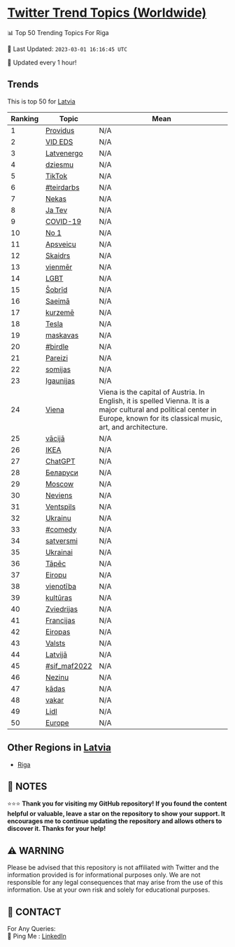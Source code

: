 [Twitter Trend Topics (Worldwide)](https://github.com/ErcinDedeoglu/Twitter-Trend-Topics)
==========


📊 Top 50 Trending Topics For Riga

📆 Last Updated: `2023-03-01 16:16:45 UTC`

🔧 Updated every 1 hour!


## Trends

This is top 50 for [Latvia](</Latvia>)

| Ranking | Topic | Mean |
| ------- | ------------ | ------------ |
| 1 | [Providus](http://twitter.com/search?q=Providus) | N/A |
| 2 | [VID EDS](http://twitter.com/search?q=VID+EDS) | N/A |
| 3 | [Latvenergo](http://twitter.com/search?q=Latvenergo) | N/A |
| 4 | [dziesmu](http://twitter.com/search?q=dziesmu) | N/A |
| 5 | [TikTok](http://twitter.com/search?q=TikTok) | N/A |
| 6 | [#teirdarbs](http://twitter.com/search?q=%23teirdarbs) | N/A |
| 7 | [Nekas](http://twitter.com/search?q=Nekas) | N/A |
| 8 | [Ja Tev](http://twitter.com/search?q=Ja+Tev) | N/A |
| 9 | [COVID-19](http://twitter.com/search?q=COVID-19) | N/A |
| 10 | [No 1](http://twitter.com/search?q=No+1) | N/A |
| 11 | [Apsveicu](http://twitter.com/search?q=Apsveicu) | N/A |
| 12 | [Skaidrs](http://twitter.com/search?q=Skaidrs) | N/A |
| 13 | [vienmēr](http://twitter.com/search?q=vienm%c4%93r) | N/A |
| 14 | [LGBT](http://twitter.com/search?q=LGBT) | N/A |
| 15 | [Šobrīd](http://twitter.com/search?q=%c5%a0obr%c4%abd) | N/A |
| 16 | [Saeimā](http://twitter.com/search?q=Saeim%c4%81) | N/A |
| 17 | [kurzemē](http://twitter.com/search?q=kurzem%c4%93) | N/A |
| 18 | [Tesla](http://twitter.com/search?q=Tesla) | N/A |
| 19 | [maskavas](http://twitter.com/search?q=maskavas) | N/A |
| 20 | [#birdle](http://twitter.com/search?q=%23birdle) | N/A |
| 21 | [Pareizi](http://twitter.com/search?q=Pareizi) | N/A |
| 22 | [somijas](http://twitter.com/search?q=somijas) | N/A |
| 23 | [Igaunijas](http://twitter.com/search?q=Igaunijas) | N/A |
| 24 | [Viena](http://twitter.com/search?q=Viena) | Viena is the capital of Austria. In English, it is spelled Vienna. It is a major cultural and political center in Europe, known for its classical music, art, and architecture. |
| 25 | [vācijā](http://twitter.com/search?q=v%c4%81cij%c4%81) | N/A |
| 26 | [IKEA](http://twitter.com/search?q=IKEA) | N/A |
| 27 | [ChatGPT](http://twitter.com/search?q=ChatGPT) | N/A |
| 28 | [Беларуси](http://twitter.com/search?q=%d0%91%d0%b5%d0%bb%d0%b0%d1%80%d1%83%d1%81%d0%b8) | N/A |
| 29 | [Moscow](http://twitter.com/search?q=Moscow) | N/A |
| 30 | [Neviens](http://twitter.com/search?q=Neviens) | N/A |
| 31 | [Ventspils](http://twitter.com/search?q=Ventspils) | N/A |
| 32 | [Ukrainu](http://twitter.com/search?q=Ukrainu) | N/A |
| 33 | [#comedy](http://twitter.com/search?q=%23comedy) | N/A |
| 34 | [satversmi](http://twitter.com/search?q=satversmi) | N/A |
| 35 | [Ukrainai](http://twitter.com/search?q=Ukrainai) | N/A |
| 36 | [Tāpēc](http://twitter.com/search?q=T%c4%81p%c4%93c) | N/A |
| 37 | [Eiropu](http://twitter.com/search?q=Eiropu) | N/A |
| 38 | [vienotība](http://twitter.com/search?q=vienot%c4%abba) | N/A |
| 39 | [kultūras](http://twitter.com/search?q=kult%c5%abras) | N/A |
| 40 | [Zviedrijas](http://twitter.com/search?q=Zviedrijas) | N/A |
| 41 | [Francijas](http://twitter.com/search?q=Francijas) | N/A |
| 42 | [Eiropas](http://twitter.com/search?q=Eiropas) | N/A |
| 43 | [Valsts](http://twitter.com/search?q=Valsts) | N/A |
| 44 | [Latvijā](http://twitter.com/search?q=Latvij%c4%81) | N/A |
| 45 | [#sif_maf2022](http://twitter.com/search?q=%23sif_maf2022) | N/A |
| 46 | [Nezinu](http://twitter.com/search?q=Nezinu) | N/A |
| 47 | [kādas](http://twitter.com/search?q=k%c4%81das) | N/A |
| 48 | [vakar](http://twitter.com/search?q=vakar) | N/A |
| 49 | [Lidl](http://twitter.com/search?q=Lidl) | N/A |
| 50 | [Europe](http://twitter.com/search?q=Europe) | N/A |



## Other Regions in [Latvia](</Latvia>)

* [Riga](</Latvia/Riga.md>)



## 📝 NOTES

⭐⭐⭐ **Thank you for visiting my GitHub repository! If you found the content helpful or valuable, leave a star on the repository to show your support. It encourages me to continue updating the repository and allows others to discover it. Thanks for your help!**


## ⚠️ WARNING

Please be advised that this repository is not affiliated with Twitter and the information provided is for informational purposes only. We are not responsible for any legal consequences that may arise from the use of this information. Use at your own risk and solely for educational purposes.


## 📨 CONTACT

 For Any Queries:  
            🏓 Ping Me : [LinkedIn](https://www.linkedin.com/in/ercindedeoglu/)
